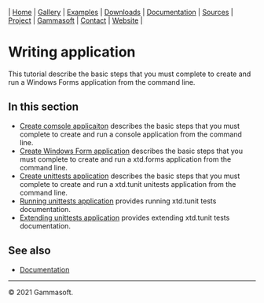 | [Home](home.md) | [Gallery](gallery.md) | [Examples](examples.md) | [Downloads](downloads.md) | [Documentation](documentation.md) | [Sources](https://github.com/gammasoft71/xtd) | [Project](https://sourceforge.net/projects/xtdpro/) | [Gammasoft](gammasoft.md)  | [Contact](contact.md) | [Website](https://gammasoft71.wixsite.com/xtdpro) |

# Writing application

This tutorial describe the basic steps that you must complete to create and run a Windows Forms application from the command line.

## In this section

* [Create comsole applicaiton](writing_console_application.md) describes the basic steps that you must complete to create and run a console application from the command line.
* [Create Windows Form application](writing_forms_applications.md) describes the basic steps that you must complete to create and run a xtd.forms application from the command line.
* [Create unittests application](writing_tests.md) describes the basic steps that you must complete to create and run a xtd.tunit unitests application from the command line.
* [Running unittests application](running_tests.md) provides running xtd.tunit tests documentation.
* [Extending unittests application](extending_tunit.md) provides extending xtd.tunit tests documentation.

## See also

* [Documentation](documentation.md)

______________________________________________________________________________________________

© 2021 Gammasoft.
